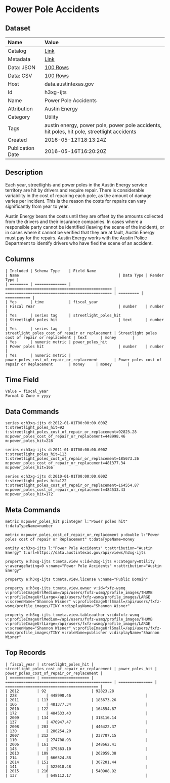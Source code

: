 # Power Pole Accidents

## Dataset

| Name | Value |
| :--- | :---- |
| Catalog | [Link](https://catalog.data.gov/dataset/power-pole-accidents) |
| Metadata | [Link](https://data.austintexas.gov/api/views/h3xg-ijts) |
| Data: JSON | [100 Rows](https://data.austintexas.gov/api/views/h3xg-ijts/rows.json?max_rows=100) |
| Data: CSV | [100 Rows](https://data.austintexas.gov/api/views/h3xg-ijts/rows.csv?max_rows=100) |
| Host | data.austintexas.gov |
| Id | h3xg-ijts |
| Name | Power Pole Accidents |
| Attribution | Austin Energy |
| Category | Utility |
| Tags | austin energy, power pole, power pole accidents, hit poles, hit pole, streetlight accidents |
| Created | 2016-05-12T18:13:24Z |
| Publication Date | 2016-05-16T16:20:20Z |

## Description

Each year, streetlights and power poles in the Austin Energy service territory are hit by drivers and require repair. There is considerable variability in the cost of repairing each pole, as the amount of damage varies per incident. This is the reason the costs for repairs can vary significantly from year to year. 

Austin Energy bears the costs until they are offset by the amounts collected from the drivers and their insurance companies. In cases where a responsible party cannot be identified (leaving the scene of the incident), or in cases where it cannot be verified that they are at fault, Austin Energy must pay for the repairs. Austin Energy works with the Austin Police Department to identify drivers who have fled the scene of an accident.

## Columns

```ls
| Included | Schema Type    | Field Name                                      | Name                                            | Data Type | Render Type |
| ======== | ============== | =============================================== | =============================================== | ========= | =========== |
| Yes      | time           | fiscal_year                                     | Fiscal Year                                     | number    | number      |
| Yes      | series tag     | streetlight_poles_hit                           | Streetlight poles hit                           | text      | number      |
| Yes      | series tag     | streetlight_poles_cost_of_repair_or_replacement | Streetlight poles cost of repair or replacement | text      | money       |
| Yes      | numeric metric | power_poles_hit                                 | Power poles hit                                 | number    | number      |
| Yes      | numeric metric | power_poles_cost_of_repair_or_replacement       | Power poles cost of repair or Replacement       | money     | money       |
```

## Time Field

```ls
Value = fiscal_year
Format & Zone = yyyy
```

## Data Commands

```ls
series e:h3xg-ijts d:2012-01-01T00:00:00.000Z t:streetlight_poles_hit=92 t:streetlight_poles_cost_of_repair_or_replacement=92823.28 m:power_poles_cost_of_repair_or_replacement=448998.46 m:power_poles_hit=228

series e:h3xg-ijts d:2011-01-01T00:00:00.000Z t:streetlight_poles_hit=113 t:streetlight_poles_cost_of_repair_or_replacement=185673.26 m:power_poles_cost_of_repair_or_replacement=481377.34 m:power_poles_hit=166

series e:h3xg-ijts d:2010-01-01T00:00:00.000Z t:streetlight_poles_hit=122 t:streetlight_poles_cost_of_repair_or_replacement=164554.87 m:power_poles_cost_of_repair_or_replacement=484533.43 m:power_poles_hit=172
```

## Meta Commands

```ls
metric m:power_poles_hit p:integer l:"Power poles hit" t:dataTypeName=number

metric m:power_poles_cost_of_repair_or_replacement p:double l:"Power poles cost of repair or Replacement" t:dataTypeName=money

entity e:h3xg-ijts l:"Power Pole Accidents" t:attribution="Austin Energy" t:url=https://data.austintexas.gov/api/views/h3xg-ijts

property e:h3xg-ijts t:meta.view v:id=h3xg-ijts v:category=Utility v:averageRating=0 v:name="Power Pole Accidents" v:attribution="Austin Energy"

property e:h3xg-ijts t:meta.view.license v:name="Public Domain"

property e:h3xg-ijts t:meta.view.owner v:id=fxfz-wsmq v:profileImageUrlMedium=/api/users/fxfz-wsmq/profile_images/THUMB v:profileImageUrlLarge=/api/users/fxfz-wsmq/profile_images/LARGE v:screenName="Shannon Wisner" v:profileImageUrlSmall=/api/users/fxfz-wsmq/profile_images/TINY v:displayName="Shannon Wisner"

property e:h3xg-ijts t:meta.view.tableauthor v:id=fxfz-wsmq v:profileImageUrlMedium=/api/users/fxfz-wsmq/profile_images/THUMB v:profileImageUrlLarge=/api/users/fxfz-wsmq/profile_images/LARGE v:screenName="Shannon Wisner" v:profileImageUrlSmall=/api/users/fxfz-wsmq/profile_images/TINY v:roleName=publisher v:displayName="Shannon Wisner"
```

## Top Records

```ls
| fiscal_year | streetlight_poles_hit | streetlight_poles_cost_of_repair_or_replacement | power_poles_hit | power_poles_cost_of_repair_or_replacement | 
| =========== | ===================== | =============================================== | =============== | ========================================= | 
| 2012        | 92                    | 92823.28                                        | 228             | 448998.46                                 | 
| 2011        | 113                   | 185673.26                                       | 166             | 481377.34                                 | 
| 2010        | 122                   | 164554.87                                       | 172             | 484533.43                                 | 
| 2009        | 134                   | 318116.14                                       | 137             | 476947.47                                 | 
| 2008        | 203                   | 446422.37                                       | 130             | 286254.20                                 | 
| 2007        | 212                   | 237707.15                                       | 110             | 274708.93                                 | 
| 2006        | 161                   | 248662.41                                       | 143             | 379363.10                                 | 
| 2013        | 109                   | 262059.38                                       | 214             | 666524.88                                 | 
| 2014        | 151                   | 307201.44                                       | 141             | 522018.48                                 | 
| 2015        | 216                   | 540908.92                                       | 137             | 648112.17                                 | 
```